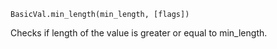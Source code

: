 ```BasicVal.min_length(min_length, [flags])```

Checks if length of the value is greater or equal to min_length.